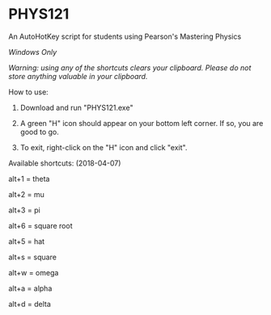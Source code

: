 # PHYS121
An AutoHotKey script for students using Pearson's Mastering Physics

*Windows Only*

*Warning: using any of the shortcuts clears your clipboard. Please do not store anything valuable in your clipboard.*

How to use:
  
  1. Download and run "PHYS121.exe"
  
  2. A green "H" icon should appear on your bottom left corner. If so, you are good to go.
  
  3. To exit, right-click on the "H" icon and click "exit".
  
Available shortcuts: (2018-04-07)

  alt+1 = theta

  alt+2 = mu

  alt+3 = pi

  alt+6 = square root

  alt+5 = hat

  alt+s = square

  alt+w = omega

  alt+a = alpha

  alt+d = delta

